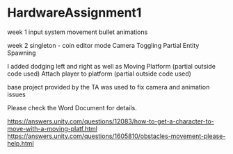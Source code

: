 # HardwareAssignment1

week 1
input system
movement
bullet
animations

week 2
singleton - coin
editor mode
Camera Toggling
Partial Entity Spawning


I added dodging left and right as well as
Moving Platform (partial outside code used)
Attach player to platform (partial outside code used)

base project provided by the TA was used to fix camera and animation issues

Please check the Word Document for details.

https://answers.unity.com/questions/12083/how-to-get-a-character-to-move-with-a-moving-platf.html
https://answers.unity.com/questions/1605810/obstacles-movement-please-help.html
